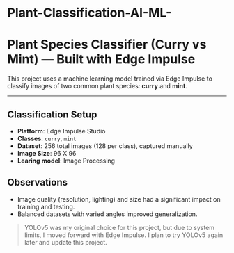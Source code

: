 # Plant-Classification-AI-ML-

# Plant Species Classifier (Curry vs Mint) — Built with Edge Impulse

This project uses a machine learning model trained via Edge Impulse to classify images of two common plant species: **curry** and **mint**. 

---

## Classification Setup

- **Platform**: Edge Impulse Studio
- **Classes**: `curry`, `mint`
- **Dataset**: 256 total images (128 per class), captured manually
- **Image Size**: 96 X 96
- **Learing model**: Image Processing


## Observations

- Image quality (resolution, lighting) and size had a significant impact on training and testing.
- Balanced datasets with varied angles improved generalization.

> YOLOv5 was my original choice for this project, but due to system limits, I moved forward with Edge Impulse. I plan to try YOLOv5 again later and update this project.
